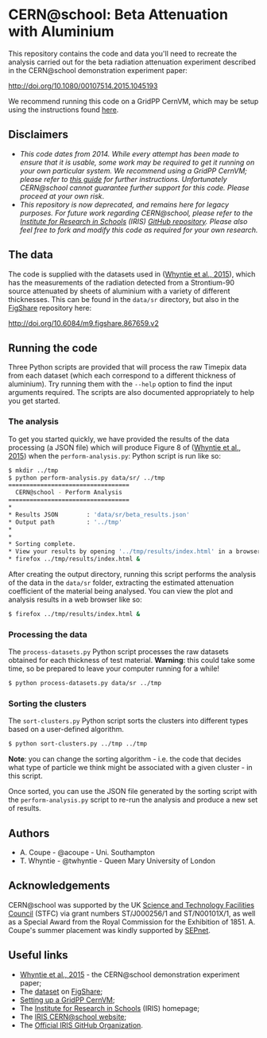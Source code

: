# CERN@school: Beta Attenuation with Aluminium
This repository contains the code and data you'll need to recreate
the analysis carried out for the beta radiation attenuation experiment
described in the CERN@school demonstration experiment paper:

http://doi.org/10.1080/00107514.2015.1045193

We recommend running this code on a GridPP CernVM,
which may be setup using the instructions found
[here](http://doi.org/10.6084/m9.figshare.4552825.v1).


## Disclaimers
* _This code dates from 2014. While every attempt has been
made to ensure that it is usable, some work may be required to get it
running on your own particular system.
We recommend using a GridPP CernVM; please refer to
[this guide](http://doi.org/10.6084/m9.figshare.4552825.v1)
for further instructions.
Unfortunately CERN@school cannot guarantee further support for this code.
Please proceed at your own risk_.
* _This repository is now deprecated, and remains here for legacy purposes.
For future work regarding CERN@school, please refer to the
[Institute for Research in Schools](http://researchinschools.org) (IRIS)
[GitHub repository](https://github.com/InstituteForResearchInSchools).
Please also feel free to fork and modify this code as required for
your own research._


## The data
The code is supplied with the datasets used in
([Whyntie et al., 2015](http://doi.org/10.1080/00107514.2015.1045193)),
which has the measurements of the radiation detected from a Strontium-90
source attenuated by sheets of aluminium with a variety of different
thicknesses.
This can be found in the `data/sr` directory, but also in the
[FigShare](http://figshare.com)
repository here:

http://doi.org/10.6084/m9.figshare.867659.v2


## Running the code
Three Python scripts are provided that will process the raw Timepix
data from each dataset (which each correspond to a different thickness
of aluminium).
Try running them with the `--help` option to find the input
arguments required. The scripts are also documented appropriately
to help you get started.

### The analysis
To get you started quickly, 
we have provided the results of the data processing (a JSON file)
which will produce Figure 8 of
([Whyntie et al., 2015](http://doi.org/10.1080/00107514.2015.1045193))
when the `perform-analysis.py`: Python script is run like so:

```bash
$ mkdir ../tmp
$ python perform-analysis.py data/sr/ ../tmp
==================================
  CERN@school - Perform Analysis  
==================================
*
* Results JSON        : 'data/sr/beta_results.json'
* Output path         : '../tmp'
*
*
* Sorting complete.
* View your results by opening '../tmp/results/index.html' in a browser, e.g.
* firefox ../tmp/results/index.html &
```

After creating the output directory, running this script performs the
analysis of the data in the `data/sr` folder, extracting the estimated
attenuation coefficient of the material being analysed.
You can view the plot and analysis results in a web browser like so:

```bash
$ firefox ../tmp/results/index.html &
```

### Processing the data
The `process-datasets.py` Python script processes the raw datasets
obtained for each thickness of test material.
**Warning**: this could take some time, so be prepared to leave
your computer running for a while!

```bash
$ python process-datasets.py data/sr ../tmp
```

### Sorting the clusters
The `sort-clusters.py` Python script sorts the clusters into different
types based on a user-defined algorithm.

```bash
$ python sort-clusters.py ../tmp ../tmp 
```

**Note**: you can change the sorting algorithm - i.e. the code that
decides what type of particle we think might be associated with a
given cluster - in this script.

Once sorted, you can use the JSON file generated by the sorting
script with the `perform-analysis.py` script
to re-run the analysis and produce a new set of results.


## Authors
* A. Coupe - @acoupe - Uni. Southampton
* T. Whyntie - @twhyntie - Queen Mary University of London


## Acknowledgements
CERN@school was supported by
the UK [Science and Technology Facilities Council](http://www.stfc.ac.uk) (STFC)
via grant numbers ST/J000256/1 and ST/N00101X/1,
as well as a Special Award from the Royal Commission for the Exhibition of 1851.
A. Coupe's summer placement was kindly supported by
[SEPnet](http://www.sepnet.ac.uk).


## Useful links
* [Whyntie et al., 2015](http://doi.org/10.1080/00107514.2015.1045193) - the CERN@school demonstration experiment paper;
* The [dataset](http://doi.org/10.6084/m9.figshare.867659.v2) on [FigShare](http://figshare.com);
* [Setting up a GridPP CernVM](http://doi.org/10.6084/m9.figshare.4552825.v1);
* The [Institute for Research in Schools](http://researchinschools.org) (IRIS) homepage;
* The [IRIS CERN@school website](http://researchinschools.org/CERN);
* The [Official IRIS GitHub Organization](https://github.com/InstituteForResearchInSchools).
